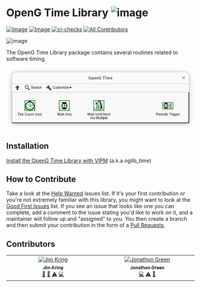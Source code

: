 # OpenG Time Library ![image](source/images/icon.png)

[![Image](https://www.vipm.io/package/oglib_time/badge.svg?metric=installs)](https://www.vipm.io/package/oglib_time/) [![Image](https://www.vipm.io/package/oglib_time/badge.svg?metric=stars)](https://www.vipm.io/package/oglib_time/)
[![ci-checks](https://github.com/vipm-io/OpenG-Time-Library/actions/workflows/ci.yml/badge.svg)](https://github.com/vipm-io/OpenG-Time-Library/actions/workflows/ci.yml)
[![All Contributors](https://img.shields.io/github/all-contributors/vipm-io/OpenG-Time-Library?color=ee8449&style=flat-square)](#contributors)

![image](source/images/icon.png)

The OpenG Time Library package contains several routines related to software timing.

![image](source/images/functions_palette.png)

## Installation

[Install the OpenG Time Library with VIPM](https://www.vipm.io/package/oglib_time/) (a.k.a oglib_time)

## How to Contribute

Take a look at the [Help Wanted](https://github.com/vipm-io/OpenG-Time-Library/issues?q=is%3Aissue+is%3Aopen+label%3A%22help+wanted%22) issues list. If it's your first contribution or you're not extremely familiar with this library, you might want to look at the [Good First Issues](https://github.com/vipm-io/OpenG-Time-Library/issues?q=is%3Aissue+is%3Aopen+label%3Agood-first-issue) list.  If you see an issue that looks like one you can complete, add a comment to the issue stating you'd like to work on it, and a maintainer will follow up and "assigned" to you. You then create a branch and then submit your contribution in the form of a [Pull Requests](https://github.com/vipm-io/OpenG-Time-Library/pulls).

## Contributors

<!-- ALL-CONTRIBUTORS-LIST:START - Do not remove or modify this section -->
<!-- prettier-ignore-start -->
<!-- markdownlint-disable -->
<table>
  <tbody>
    <tr>
      <td align="center" valign="top" width="14.28%"><a href="https://github.com/jimkring"><img src="https://avatars.githubusercontent.com/u/381432?v=4?s=100" width="100px;" alt="Jim Kring"/><br /><sub><b>Jim Kring</b></sub></a><br /><a href="#doc-jimkring" title="Documentation">📖</a> <a href="#maintenance-jimkring" title="Maintenance">🚧</a> <a href="#test-jimkring" title="Tests">⚠️</a> <a href="#code-jimkring" title="Code">💻</a></td>
      <td align="center" valign="top" width="14.28%"><a href="http://www.jgcode.net"><img src="https://avatars.githubusercontent.com/u/16163577?v=4?s=100" width="100px;" alt="Jonathon Green"/><br /><sub><b>Jonathon Green</b></sub></a><br /><a href="#code-jg-code" title="Code">💻</a> <a href="#test-jg-code" title="Tests">⚠️</a> <a href="#maintenance-jg-code" title="Maintenance">🚧</a></td>
    </tr>
  </tbody>
</table>

<!-- markdownlint-restore -->
<!-- prettier-ignore-end -->

<!-- ALL-CONTRIBUTORS-LIST:END -->

